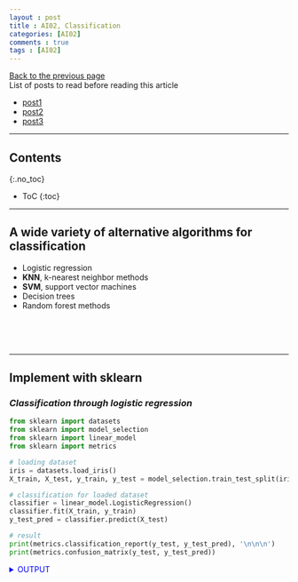 ```yaml
---
layout : post
title : AI02, Classification
categories: [AI02]
comments : true
tags : [AI02]
---
```

[Back to the previous page](https://userdyk-github.github.io/Study.html) <br>
List of posts to read before reading this article
- <a href='https://userdyk-github.github.io/'>post1</a>
- <a href='https://userdyk-github.github.io/'>post2</a>
- <a href='https://userdyk-github.github.io/'>post3</a>

---

## Contents
{:.no_toc}

* ToC
{:toc}

<hr class="division1">

## **A wide variety of alternative algorithms for classification**

- Logistic regression
- **KNN**, k-nearest neighbor methods
- **SVM**, support vector machines
- Decision trees
- Random forest methods

<br><br><br>

---

## **Implement with sklearn**

### ***Classification through logistic regression***

```python
from sklearn import datasets
from sklearn import model_selection
from sklearn import linear_model
from sklearn import metrics

# loading dataset
iris = datasets.load_iris()
X_train, X_test, y_train, y_test = model_selection.train_test_split(iris.data, iris.target, train_size=0.7)

# classification for loaded dataset
classifier = linear_model.LogisticRegression()
classifier.fit(X_train, y_train)
y_test_pred = classifier.predict(X_test)

# result
print(metrics.classification_report(y_test, y_test_pred), '\n\n\n')
print(metrics.confusion_matrix(y_test, y_test_pred))
```
<details markdown="1">
<summary class='jb-small' style="color:blue">OUTPUT</summary>
<hr class='division3'>
```
              precision    recall  f1-score   support

           0       1.00      1.00      1.00        14
           1       1.00      0.93      0.97        15
           2       0.94      1.00      0.97        16

    accuracy                           0.98        45
   macro avg       0.98      0.98      0.98        45
weighted avg       0.98      0.98      0.98        45



[[12  0  0]
 [ 0 13  1]
 [ 0  1 18]]
```
<hr class='division3'>
</details>

<br><br><br>

`SUPPLEMENT`
```
>>> from sklearn import datasets
>>> iris = datasets.load_iris() 

>>> type(iris) 
sklearn.utils.Bunch

>>> iris.target_names
array(['setosa', 'versicolor', 'virginica'], dtype='<U10')

>>> iris.feature_names 
['sepal length (cm)',
 'sepal width (cm)',
 'petal length (cm)',
 'petal width (cm)']

>>> iris.data.shape 
(150, 4)

>>> iris.target.shape 
(150,)
```


<br><br><br>

---

### ***Classification through k-nearest neighbor methods***

```python
from sklearn import datasets
from sklearn import model_selection
from sklearn import neighbors
from sklearn import metrics

# loading dataset
iris = datasets.load_iris()
X_train, X_test, y_train, y_test = model_selection.train_test_split(iris.data, iris.target, train_size=0.7)

# classification for loaded dataset
classifier = neighbors.KNeighborsClassifier()
classifier.fit(X_train, y_train)
y_test_pred = classifier.predict(X_test)

# result
print(metrics.classification_report(y_test, y_test_pred), '\n\n\n')
print(metrics.confusion_matrix(y_test, y_test_pred))
```
<details markdown="1">
<summary class='jb-small' style="color:blue">OUTPUT</summary>
<hr class='division3'>
```
              precision    recall  f1-score   support

           0       1.00      1.00      1.00        17
           1       0.93      0.93      0.93        15
           2       0.92      0.92      0.92        13

    accuracy                           0.96        45
   macro avg       0.95      0.95      0.95        45
weighted avg       0.96      0.96      0.96        45



[[16  0  0]
 [ 0 14  2]
 [ 0  0 13]]
```
<hr class='division3'>
</details>
<br><br><br>

---

### ***Classification through support vector machines***

```python
from sklearn import datasets
from sklearn import model_selection
from sklearn import svm
from sklearn import metrics

# loading dataset
iris = datasets.load_iris()
X_train, X_test, y_train, y_test = model_selection.train_test_split(iris.data, iris.target, train_size=0.7)

# classification for loaded dataset
classifier = svm.SVC()
classifier.fit(X_train, y_train)
y_test_pred = classifier.predict(X_test)

# result
print(metrics.classification_report(y_test, y_test_pred), '\n\n\n')
print(metrics.confusion_matrix(y_test, y_test_pred))
```
<details markdown="1">
<summary class='jb-small' style="color:blue">OUTPUT</summary>
<hr class='division3'>
```
              precision    recall  f1-score   support

           0       1.00      1.00      1.00        17
           1       1.00      1.00      1.00        17
           2       1.00      1.00      1.00        11

    accuracy                           1.00        45
   macro avg       1.00      1.00      1.00        45
weighted avg       1.00      1.00      1.00        45



[[12  0  0]
 [ 0 11  0]
 [ 0  7 15]]
```
<hr class='division3'>
</details>
<br><br><br>

---

### ***Classification through decision trees***

```python
from sklearn import datasets
from sklearn import model_selection
from sklearn import tree 
from sklearn import metrics

# loading dataset
iris = datasets.load_iris()
X_train, X_test, y_train, y_test = model_selection.train_test_split(iris.data, iris.target, train_size=0.7)

# classification for loaded dataset
classifier = tree.DecisionTreeClassifier()
classifier.fit(X_train, y_train)
y_test_pred = classifier.predict(X_test)

# result
print(metrics.classification_report(y_test, y_test_pred), '\n\n\n')
print(metrics.confusion_matrix(y_test, y_test_pred))
```
<details markdown="1">
<summary class='jb-small' style="color:blue">OUTPUT</summary>
<hr class='division3'>
```
              precision    recall  f1-score   support

           0       1.00      1.00      1.00        15
           1       0.92      0.92      0.92        13
           2       0.94      0.94      0.94        17

    accuracy                           0.96        45
   macro avg       0.95      0.95      0.95        45
weighted avg       0.96      0.96      0.96        45



[[16  0  0]
 [ 0 12  0]
 [ 0  2 15]]
```
<hr class='division3'>
</details>
<br><br><br>

---

### ***Classification through random forest methods***

```python
from sklearn import datasets
from sklearn import model_selection
from sklearn import ensemble
from sklearn import metrics

# loading dataset
iris = datasets.load_iris()
X_train, X_test, y_train, y_test = model_selection.train_test_split(iris.data, iris.target, train_size=0.7)

# classification for loaded dataset
classifier = ensemble.RandomForestClassifier()
classifier.fit(X_train, y_train)
y_test_pred = classifier.predict(X_test)

# result
print(metrics.classification_report(y_test, y_test_pred), '\n\n\n')
print(metrics.confusion_matrix(y_test, y_test_pred))
```
<details markdown="1">
<summary class='jb-small' style="color:blue">OUTPUT</summary>
<hr class='division3'>
```
              precision    recall  f1-score   support

           0       1.00      1.00      1.00        15
           1       1.00      1.00      1.00        14
           2       1.00      1.00      1.00        16

    accuracy                           1.00        45
   macro avg       1.00      1.00      1.00        45
weighted avg       1.00      1.00      1.00        45



[[17  0  0]
 [ 0 12  1]
 [ 0  3 12]]
```


<hr class='division3'>
</details>
<br><br><br>

---

### ***The resulting classification accuracy for each classifier***

```python

```
<details markdown="1">
<summary class='jb-small' style="color:blue">OUTPUT</summary>
<hr class='division3'>
```

```


<hr class='division3'>
</details>

<br><br><br>
<hr class="division2">

## **Implement with tensorflow**

<br><br><br>

<hr class="division2">

## **Implement with pytorch**

<br><br><br>

<hr class="division1">

List of posts followed by this article
- [post1](https://userdyk-github.github.io/)
- <a href='https://userdyk-github.github.io/'>post2</a>
- <a href='https://userdyk-github.github.io/'>post3</a>

---

Reference
- [post1](https://userdyk-github.github.io/)
- <a href='https://userdyk-github.github.io/'>post2</a>
- <a href='https://userdyk-github.github.io/'>post3</a>

---

